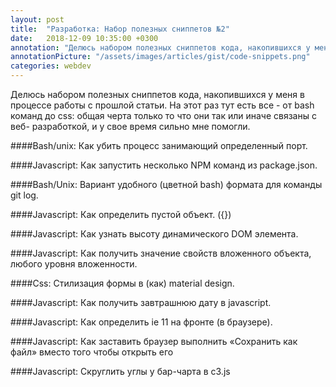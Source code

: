 ```yaml
---
layout: post
title:  "Разработка: Набор полезных сниппетов №2"
date:   2018-12-09 10:35:00 +0300
annotation: "Делюсь набором полезных сниппетов кода, накопившихся у меня в процессе работы с прошлой статьи. На этот раз тут есть все - от bash команд до css: общая черта только то что они так или иначе связаны с веб- разработкой, и у свое время сильно мне помогли."
annotationPicture: "/assets/images/articles/gist/code-snippets.png"
categories: webdev
---
```


Делюсь набором полезных сниппетов кода, накопившихся у меня в процессе работы с прошлой статьи.
На этот раз тут есть все - от bash команд до css: общая черта только то что они так или иначе связаны с веб- разработкой, и у свое время сильно мне помогли.

####Bash/unix: Как убить процесс занимающий определенный порт.
<script src="https://gist.github.com/handleman/e070241c817ac9e244d3a673cae98c31.js"></script>

####Javascript: Как запустить несколько NPM команд из package.json.
<script src="https://gist.github.com/handleman/9cb2f527c4efa82722cc77ecbe7bfa04.js"></script>

####Bash/Unix: Вариант удобного (цветной bash) формата для команды git log.
<script src="https://gist.github.com/handleman/ac2c3e7084e09c8da82c8e0824251a6c.js"></script>

####Javascript: Как определить пустой объект. ({})
<script src="https://gist.github.com/handleman/4bf5d36a648d4db41b391f2bc424f52b.js"></script>

####Javascript: Как узнать высоту динамического DOM элемента.
<script src="https://gist.github.com/handleman/97d9866134fa8aae6e7f11dbbb5f13d8.js"></script>

####Javascript: Как получить значение свойств вложенного объекта, любого уровня вложенности.
<script src="https://gist.github.com/handleman/8deb5ceaa362e7866bbec4240f34fe50.js"></script>

####Css: Стилизация формы в (как) material design.
<script src="https://gist.github.com/handleman/148c6f57d008fb427084cefe85d72cc3.js"></script>

####Javascript: Как получить завтрашнюю дату в javascript.
<script src="https://gist.github.com/handleman/27d0c9242ea6468706dabcbd243b2a76.js"></script>

####Javascript: Как определить ie 11 на фронте (в браузере).
<script src="https://gist.github.com/handleman/64dbe44219f1b9837fe8a9103aec0fd9.js"></script>

####Javascript: Как заставить браузер  выполнить «Сохранить как файл» вместо того чтобы открыть его 
<script src="https://gist.github.com/handleman/6ac609c084c735e6738f5d155e29a874.js"></script>

####Javascript: Скруглить углы у бар-чарта в c3.js
<script src="https://gist.github.com/handleman/6ea17874d5ac98e46477a34cad57986d.js"></script>

